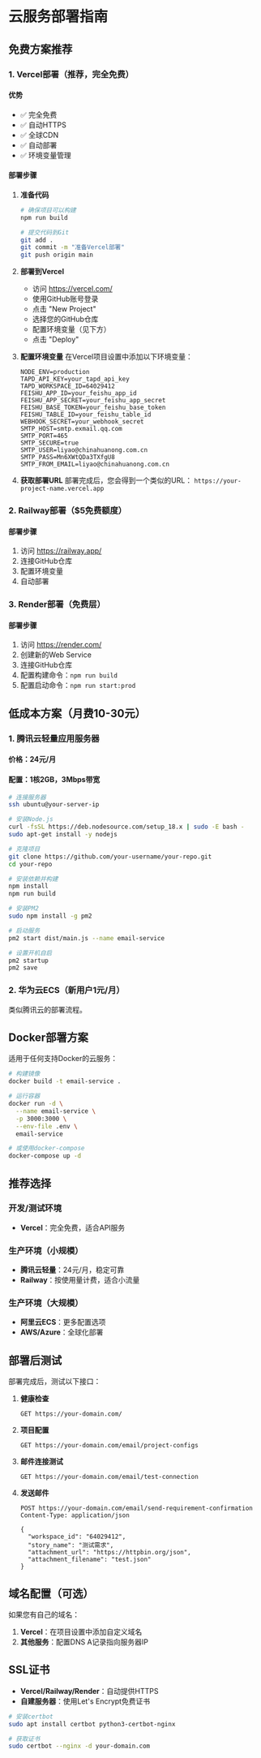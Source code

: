 # 云服务部署指南

## 免费方案推荐

### 1. Vercel部署（推荐，完全免费）

#### 优势
- ✅ 完全免费
- ✅ 自动HTTPS
- ✅ 全球CDN
- ✅ 自动部署
- ✅ 环境变量管理

#### 部署步骤

1. **准备代码**
   ```bash
   # 确保项目可以构建
   npm run build
   
   # 提交代码到Git
   git add .
   git commit -m "准备Vercel部署"
   git push origin main
   ```

2. **部署到Vercel**
   - 访问 https://vercel.com/
   - 使用GitHub账号登录
   - 点击 "New Project"
   - 选择您的GitHub仓库
   - 配置环境变量（见下方）
   - 点击 "Deploy"

3. **配置环境变量**
   在Vercel项目设置中添加以下环境变量：
   ```
   NODE_ENV=production
   TAPD_API_KEY=your_tapd_api_key
   TAPD_WORKSPACE_ID=64029412
   FEISHU_APP_ID=your_feishu_app_id
   FEISHU_APP_SECRET=your_feishu_app_secret
   FEISHU_BASE_TOKEN=your_feishu_base_token
   FEISHU_TABLE_ID=your_feishu_table_id
   WEBHOOK_SECRET=your_webhook_secret
   SMTP_HOST=smtp.exmail.qq.com
   SMTP_PORT=465
   SMTP_SECURE=true
   SMTP_USER=liyao@chinahuanong.com.cn
   SMTP_PASS=Mn6XWtQDa3TXfgU8
   SMTP_FROM_EMAIL=liyao@chinahuanong.com.cn
   ```

4. **获取部署URL**
   部署完成后，您会得到一个类似的URL：
   `https://your-project-name.vercel.app`

### 2. Railway部署（$5免费额度）

#### 部署步骤
1. 访问 https://railway.app/
2. 连接GitHub仓库
3. 配置环境变量
4. 自动部署

### 3. Render部署（免费层）

#### 部署步骤
1. 访问 https://render.com/
2. 创建新的Web Service
3. 连接GitHub仓库
4. 配置构建命令：`npm run build`
5. 配置启动命令：`npm run start:prod`

## 低成本方案（月费10-30元）

### 1. 腾讯云轻量应用服务器

#### 价格：24元/月
#### 配置：1核2GB，3Mbps带宽

```bash
# 连接服务器
ssh ubuntu@your-server-ip

# 安装Node.js
curl -fsSL https://deb.nodesource.com/setup_18.x | sudo -E bash -
sudo apt-get install -y nodejs

# 克隆项目
git clone https://github.com/your-username/your-repo.git
cd your-repo

# 安装依赖并构建
npm install
npm run build

# 安装PM2
sudo npm install -g pm2

# 启动服务
pm2 start dist/main.js --name email-service

# 设置开机自启
pm2 startup
pm2 save
```

### 2. 华为云ECS（新用户1元/月）

类似腾讯云的部署流程。

## Docker部署方案

适用于任何支持Docker的云服务：

```bash
# 构建镜像
docker build -t email-service .

# 运行容器
docker run -d \
  --name email-service \
  -p 3000:3000 \
  --env-file .env \
  email-service

# 或使用docker-compose
docker-compose up -d
```

## 推荐选择

### 开发/测试环境
- **Vercel**：完全免费，适合API服务

### 生产环境（小规模）
- **腾讯云轻量**：24元/月，稳定可靠
- **Railway**：按使用量计费，适合小流量

### 生产环境（大规模）
- **阿里云ECS**：更多配置选项
- **AWS/Azure**：全球化部署

## 部署后测试

部署完成后，测试以下接口：

1. **健康检查**
   ```
   GET https://your-domain.com/
   ```

2. **项目配置**
   ```
   GET https://your-domain.com/email/project-configs
   ```

3. **邮件连接测试**
   ```
   GET https://your-domain.com/email/test-connection
   ```

4. **发送邮件**
   ```
   POST https://your-domain.com/email/send-requirement-confirmation
   Content-Type: application/json
   
   {
     "workspace_id": "64029412",
     "story_name": "测试需求",
     "attachment_url": "https://httpbin.org/json",
     "attachment_filename": "test.json"
   }
   ```

## 域名配置（可选）

如果您有自己的域名：

1. **Vercel**：在项目设置中添加自定义域名
2. **其他服务**：配置DNS A记录指向服务器IP

## SSL证书

- **Vercel/Railway/Render**：自动提供HTTPS
- **自建服务器**：使用Let's Encrypt免费证书

```bash
# 安装certbot
sudo apt install certbot python3-certbot-nginx

# 获取证书
sudo certbot --nginx -d your-domain.com
```
